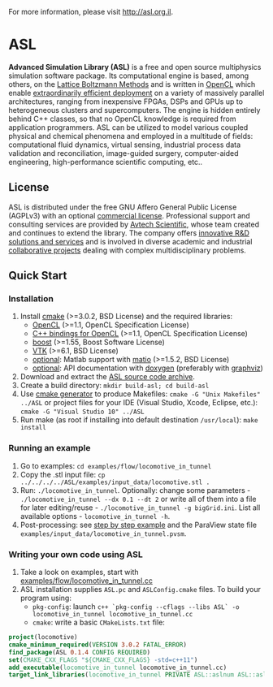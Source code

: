 
For more information, please visit <http://asl.org.il>.


# ASL

__Advanced Simulation Library (ASL)__ is a free and open source multiphysics simulation software package. Its computational engine is based, among others, on the [Lattice Boltzmann Methods](http://en.wikipedia.org/wiki/Lattice_Boltzmann_methods) and is written in [OpenCL](http://en.wikipedia.org/wiki/OpenCL) which enable [extraordinarily efficient deployment](http://asl.org.il/benchmarks) on a variety of massively parallel architectures, ranging from inexpensive FPGAs, DSPs and GPUs up to heterogeneous clusters and supercomputers. The engine is hidden entirely behind C++ classes, so that no OpenCL knowledge is required from application programmers. ASL can be utilized to model various coupled physical and chemical phenomena and employed in a multitude of fields: computational fluid dynamics, virtual sensing, industrial process data validation and reconciliation, image-guided surgery, computer-aided engineering, high-performance scientific computing, etc..


## License

ASL is distributed under the free GNU Affero General Public License (AGPLv3) with an optional [commercial license](http://asl.org.il/licensing). Professional support and consulting services are provided by [Avtech Scientific](http://avtechscientific.com), whose team created and continues to extend the library. The company offers [innovative R&D solutions and services](http://avtechscientific.com/services) and is involved in diverse academic and industrial [collaborative projects](http://avtechscientific.com/projects) dealing with complex multidisciplinary problems.


## Quick Start

### Installation

1. Install [cmake](http://cmake.org) (>=3.0.2, BSD License) and the required libraries:
	- [OpenCL](https://www.khronos.org/opencl) (>=1.1, OpenCL Specification License)
	- [C++ bindings for OpenCL](https://www.khronos.org/registry/cl/api/1.1/cl.hpp) (>=1.1, OpenCL Specification License)
	- [boost](http://www.boost.org) (>=1.55, Boost Software License)
	- [VTK](http://vtk.org) (>=6.1, BSD License)
	- [optional](https://github.com/AvtechScientific/ASL/blob/master/cmake/ASLBuildOptions.cmake#L3): Matlab support with [matio](https://sourceforge.net/projects/matio) (>=1.5.2, BSD License)
	- [optional](https://github.com/AvtechScientific/ASL/blob/master/cmake/ASLBuildOptions.cmake#L4): API documentation with [doxygen](http://doxygen.org) (preferably with [graphviz](http://www.graphviz.org))
2. Download and extract the [ASL source code archive](https://github.com/AvtechScientific/ASL/releases/latest).
3. Create a build directory: `mkdir build-asl; cd build-asl`
4. Use [cmake generator](http://www.cmake.org/cmake/help/v3.2/manual/cmake-generators.7.html) to produce Makefiles: `cmake -G "Unix Makefiles" ../ASL` or project files for your IDE (Visual Studio, Xcode, Eclipse, etc.): `cmake -G "Visual Studio 10" ../ASL`
5. Run make (as root if installing into default destination `/usr/local`): `make install`

### Running an example

1. Go to examples: `cd examples/flow/locomotive_in_tunnel`
2. Copy the .stl input file: `cp ../../../../ASL/examples/input_data/locomotive.stl .`
3. Run: `./locomotive_in_tunnel`. Optionally: change some parameters - `./locomotive_in_tunnel --dx 0.1 --dt 2` or write all of them into a file for later editing/reuse - `./locomotive_in_tunnel -g bigGrid.ini`. List all available options - `locomotive_in_tunnel -h`.
4. Post-processing: see [step by step example](https://github.com/AvtechScientific/ASL/wiki/User-Guide#post-processing) and the ParaView state file `examples/input_data/locomotive_in_tunnel.pvsm`.

### Writing your own code using ASL

1. Take a look on examples, start with [examples/flow/locomotive_in_tunnel.cc](http://asl.org.il/doc/Developer-Guide/locomotive_in_tunnel_8cc-example.html)
2. ASL installation supplies `ASL.pc` and `ASLConfig.cmake` files. To build your program using:
	- `pkg-config`: launch ``c++ `pkg-config --cflags --libs ASL` -o locomotive_in_tunnel locomotive_in_tunnel.cc``
	- `cmake`: write a basic `CMakeLists.txt` file:

```cmake
project(locomotive)
cmake_minimum_required(VERSION 3.0.2 FATAL_ERROR)
find_package(ASL 0.1.4 CONFIG REQUIRED)
set(CMAKE_CXX_FLAGS "${CMAKE_CXX_FLAGS} -std=c++11")
add_executable(locomotive_in_tunnel locomotive_in_tunnel.cc)
target_link_libraries(locomotive_in_tunnel PRIVATE ASL::aslnum ASL::aslvtk ASL::asl)
```
